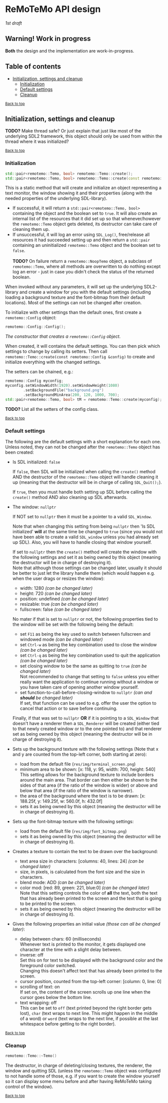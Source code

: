 # ReMoTeMo API design
_1st draft_

## Warning! Work in progress

**Both** the design and the implementation are work-in-progress.

## Table of contents
- [Initialization, settings and cleanup](#initialization-settings-and-cleanup)
  - [Initialization](#initialization)
  - [Default settings](#default-settings)
  - [Cleanup](#cleanup)


<sup>[Back to top](#remotemo-api-design)</sup>
## Initialization, settings and cleanup
**TODO?** Make thread safe? Or just explain that just like most of the
underlying SDL2 framework, this object should only be used from within the
thread where it was initialized?

<sup>[Back to top](#remotemo-api-design)</sup>
### Initialization

```C++
std::pair<remotemo::Temo, bool> remotemo::Temo::create();
std::pair<remotemo::Temo, bool> remotemo::Temo::create(const remotemo::Config &config);
```

This is a static method that will create and initialize an object representing
a text monitor, the window showing it and their properties (along with the
needed properties of the underlying SDL-library).

- If successful, it will return a `std::pair<remotemo::Temo, bool>` containing
  the object and the boolean set to `true`. It will also create an internal
  list of the resources that it did set up so that whenever/however the
  `remotemo::Temo` object gets deleted, its destructor can take care of
  cleaning them up.
- If unsuccessful, it will log an error using `SDL_Log()`, free/release all
  resources it had succeeded setting up and then return a `std::pair`
  containing an uninitialized `remotemo::Temo` object and the boolean set to
  `false`.
\
\
**TODO?** On failure return a `remotemo::NoopTemo` object, a subclass of
`remotemo::Temo`, where all methods are overwritten to do nothing except log
an error - just in case you didn't check the status of the returned boolean.

When invoked without any parameters, it will set up the underlying
SDL2-library and create a window for you with the default settings (including
loading a background texture and the font-bitmap from their default
locations). Most of the settings can not be changed after creation.

To initialize with other settings than the default ones, first create a
`remotemo::Config` object:

```C++
remotemo::Config::Config();

```

_The constructor that creates a `remotemo::Config` object._

When created, it will contains the default settings. You can then pick which
settings to change by calling its setters. Then call `remotemo::Temo::create(const
remotemo::Config &config)` to create and initialize everything with the
changed settings.

The setters can be chained, e.g.:

```C++
remotemo::Config myconfig;
myconfig.setWindowWidth(1920).setWindowHeight(1080)
        .setBackgroundFile("background.png")
        .setBackgroundMinArea(200, 120, 1000, 700);
std::pair<remotemo::Temo, bool> tM = remotemo::Temo::create(myconfig);
```

**TODO?** List all the setters of the config class.

<sup>[Back to top](#remotemo-api-design)</sup>
### Default settings

The following are the default settings with a short explanation for each one.
Unless noted, they can not be changed after the `remotemo::Temo` object has
been created:
- Is SDL initialized: `false`

  If `false`, then SDL will be initialized when calling the `create()` method
  AND the destructor of the `remotemo::Temo` object will handle cleaning it up
  (meaning that the destructor will be in charge of calling `SDL_Quit();`).

  If `true`, then you must handle both setting up SDL before calling the
  `create()` method AND also cleaning up SDL afterwards.
- The window: `nullptr`

  If NOT set to `nullptr` then it must be a pointer to a valid `SDL_Window`.
  
  Note that when changing this setting from being `nullptr` then 'Is SDL
  initialized' **will** at the same time be changed to `true` (since you would
  not have been able to create a valid `SDL_window` unless you had already set
  up SDL). Also, you will have to handle closing that window yourself.

  If set to `nullptr` then the `create()` method will create the window with
  the following settings and set it as being owned by this object (meaning the
  destructor will be in charge of destroying it).
  \
  Note that although those settings can be changed later, usually it should be
  better to just let the library handle them (which would happen e.g. when the
  user drags or resizes the window):
  - width: 1280 _(can be changed later)_
  - height: 720 _(can be changed later)_
  - position: undefined _(can be changed later)_
  - resizable: true _(can be changed later)_
  - fullscreen: false _(can be changed later)_

  No mater if that is set to `nullptr` or not, the following properties tied
  to the window will be set with the following being the default:
  - set `F11` as being the key used to switch between fullscreen and windowed
    mode _(can be changed later)_
  - set `Ctrl-w` as being the key combination used to close the window _(can
    be changed later)_
  - set `Ctrl-q` as being the key combination used to quit the application
    _(can be changed later)_
  - set closing window to be the same as quitting to `true` _(can be changed
    later)_
    \
    Not recommended to change that setting to `false` unless you either really
    want the application to continue running without a window or you have
    taken care of opening another window yourself.
  - set function-to-call-before-closing-window to `nullptr` _(can and
    **should** be changed later)_
    \
    If set, that function can be used to e.g. offer the user the option to
    cancel that action or to save before continuing.

  Finally, if that was set to `nullptr` **OR** if it is pointing to a
  `SDL_Window` that doesn't have a renderer then a `SDL_Renderer` will be
  created (either tied to that newly created window or to the one pointed to)
  and that renderer set as being owned by this object (meaning the destructor
  will be in charge of destroying it).
  <!-- TODO continue working on text from here -->
- Sets up the background texture with the following settings (Note that x and
  y are counted from the top-left corner, both starting at zero):
  - load from the default file (`res/img/terminal_screen.png`)
  - minimum area to be shown:
    [x: 118,
    y: 95,
    width: 700,
    height: 540]
    \
    This setting allows for the background texture to include borders around
    the main area. That border can then either be shown to the sides of that
    area (if the ratio of the window is wider) or above and below that area
    (if the ratio of the window is narrower).
  - the area of the background where the text is to be drawn:
    [x: 188.25f,
    y: 149.25f,
    w: 560.0f,
    h: 432.0f]
  - sets it as being owned by this object (meaning the destructor will be in
    charge of destroying it).
- Sets up the font-bitmap texture with the following settings:
  - load from the default file (`res/img/font_bitmap.png`)
  - sets it as being owned by this object (meaning the destructor will be in
    charge of destroying it).
- Creates a texture to contain the text to be drawn over the background:
  - text area size in characters:
    [columns: 40,
    lines: 24] _(can be changed later)_
  - size, in pixels, is calculated from the font size and the size in
    characters.
  - blend mode: ADD _(can be changed later)_
  - color mod: [red: 89, green: 221, blue:0] _(can be changed later)_
    \
    Note that this setting controls the color of **all** the text, both the
    text that has already been printed to the screen and the text that is
    going to be printed to the screen.
  - sets it as being owned by this object (meaning the destructor will be in
    charge of destroying it).
- Gives the following properties an initial value _(those can all be changed
    later)_:
  - delay between chars: 60 (milliseconds)
    \
    Whenever text is printed to the monitor, it gets displayed one character
    at the time with a slight delay between.
  - inverse: off
    \
    Set this on for text to be displayed with the background color and
    the foreground color switched.
    \
    Changing this doesn't affect text that has already been printed to the
    screen.
  - cursor position, counted from the top-left corner:
    [column: 0,
    line: 0]
  - scrolling of text: on
    \
    If set on, the content of the screen scrolls up one line when the cursor
    goes below the bottom line.
  - text wrapping: off
    \
    This can be set to `off` (text printed beyond the right border gets lost),
    `char` (text wraps to next line. This might happen in the middle of a
    word) or `word` (text wraps to the next line, if possible at the last
    whitespace before getting to the right border).

<sup>[Back to top](#remotemo-api-design)</sup>
### Cleanup
```C++
remotemo::Temo::~Temo()
```

The destructor, in charge of deleting/closing textures, the renderer, the
window and quitting SDL (unless the `remotemo::Temo` object was configured to
not handle some of those, e.g. if you want to create the window yourself so it
can display some menu before and after having ReMoTeMo taking control of the
window).

<sup>[Back to top](#remotemo-api-design)</sup>

